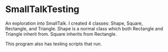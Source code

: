 # SmallTalkTesting

An exploration into SmallTalk. I created 4 classes: Shape, Square, Rectangle, and Triangle. Shape is a normal class which both Rectangle and Triangle inherit from. Square inherits from Rectangle. 

This program also has testing scripts that run.
